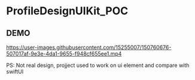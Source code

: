 # ProfileDesignUIKit_POC

## DEMO 

https://user-images.githubusercontent.com/15255007/150760676-507017af-9e3e-4da1-9655-f948cf655ee1.mp4


PS: Not real design, projject used to work on ui element and compare with swiftUI
